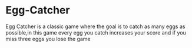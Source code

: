 # Egg-Catcher
Egg Catcher is a classic game where the goal is to catch as many eggs as possible,in this game every egg you catch increases your score and if you miss three eggs you lose the game
